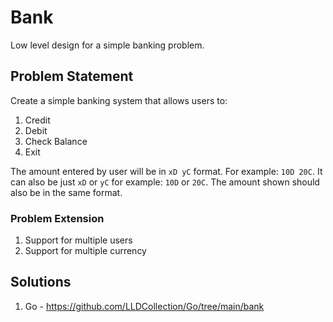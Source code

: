 # Bank
Low level design for a simple banking problem.

## Problem Statement
Create a simple banking system that allows users to:
1. Credit
2. Debit
3. Check Balance
4. Exit

The amount entered by user will be in `xD yC` format. For example: `10D 20C`. It can also be just `xD` or `yC` for example: `10D` or `20C`. The amount shown should also be in the same format.

### Problem Extension
1. Support for multiple users
2. Support for multiple currency

## Solutions
1. Go - https://github.com/LLDCollection/Go/tree/main/bank